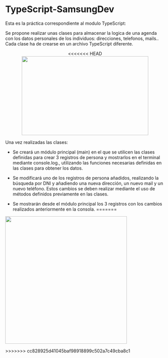 # TypeScript-SamsungDev

Esta es la práctica correspondiente al modulo TypeScript:

Se propone realizar unas clases para almacenar la logica de una agenda con los datos personales de los individuos: direcciones, telefonos, mails.. Cada clase ha de crearse en un archivo TypeScript diferente.

<p align="center">
<<<<<<< HEAD
 <img src="https://i.imgur.com/Ni8OaWs.png" width="400" height="250">
</p>

Una vez realizadas las clases: 
* Se creará un módulo principal (main) en el que se utilicen las clases definidas para crear 3 registros de persona y mostrarlos en el terminal mediante console.log., utilizando las funciones necesarias definidas en las clases para obtener los datos.

* Se modificará uno de los registros de persona añadidos, realizando la búsqueda por DNI y añadiendo una nueva dirección, un nuevo mail y un nuevo teléfono. Estos cambios se deben realizar mediante el uso de métodos definidos previamente en las clases.

* Se mostrarán desde el módulo principal los 3 registros con los cambios realizados anteriormente en la consola.
=======
 <img src="https://i.imgur.com/Ni8OaWs.png" width="384" height="404">
</p>
>>>>>>> cc828925d41045baf98918899c502a7c49cba8c1
